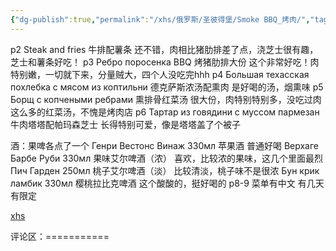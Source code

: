 ```yaml
---
{"dg-publish":true,"permalink":"/xhs/俄罗斯/圣彼得堡/Smoke BBQ_烤肉/","tags":["rednote","圣彼得堡"],"updated":"2025-03-30T20:40:27.802+08:00"}
---
```


 

p2 Steak and fries 牛排配薯条 还不错，肉相比猪肋排差了点，浇芝士很有趣，芝士和薯条好吃！
p3 Ребро поросенка BBQ 烤猪肋排大份 这个非常好吃！肉特别嫩，一切就下来，分量贼大，四个人没吃完hhh
p4 Большая техасская похлебка с мясом из коптильни 德克萨斯浓汤配熏肉 是好喝的汤，烟熏味
p5 Борщ с копчеными ребрами 熏排骨红菜汤 很大份，肉特别特别多，没吃过肉这么多的红菜汤，不愧是烤肉店
p6 Тартар из говядини с муссом пармезан 牛肉塔塔配帕玛森芝士 长得特别可爱，像是塔塔盖了个被子
	
酒：果啤各点了一个
Генри Вестонс Винаж 330мл 苹果酒 普通好喝
Верхаге Барбе Руби 330мл 果味艾尔啤酒（浓） 喜欢，比较浓的果味，这几个里面最烈
Пич Гарден 250мл 桃子艾尔啤酒（淡） 比较清淡，桃子味不是很浓
Бун крик ламбик 330мл 樱桃拉比克啤酒 这个酸酸的，挺好喝的
p8-9 菜单有中文 有几天有限定

[xhs](https://www.xiaohongshu.com/explore/66828e1c000000000d00d920?xsec_token=ABsPPhS23x_O4muPGIpAlnOoWHzp8Qls-WCfaipFRGlGw=&xsec_source=pc_user)

评论区：===========

